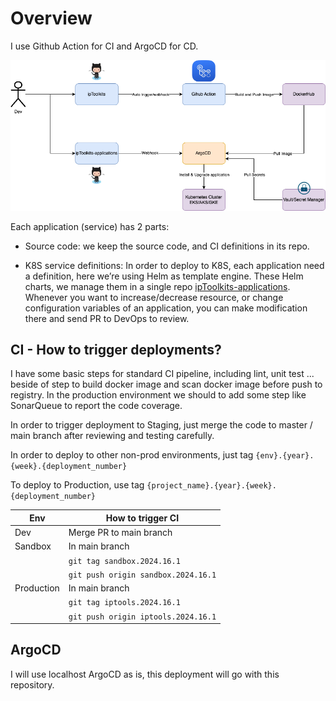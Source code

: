 # Overview

I use Github Action for CI and ArgoCD for CD.

<div align="center">

![alt text](images/cicd.png "GitOps")
</div>
Each application (service) has 2 parts:

- Source code: we keep the source code, and CI definitions in its repo.

- K8S service definitions: In order to deploy to K8S, each application need a definition, here we’re using Helm as template engine. These Helm charts, we manage them in a single repo [ipToolkits-applications](https://github.com/naviat/ipToolkits-applications). Whenever you want to increase/decrease resource, or change configuration variables of an application, you can make modification there and send PR to DevOps to review.

## CI - How to trigger deployments?

I have some basic steps for standard CI pipeline, including lint, unit test ... beside of step to build docker image and scan docker image before push to registry.
In the production environment we should to add some step like SonarQueue to report the code coverage.

In order to trigger deployment to Staging, just merge the code to master / main branch after reviewing and testing carefully.

In order to deploy to other non-prod environments, just tag `{env}.{year}.{week}.{deployment_number}`

To deploy to Production, use tag `{project_name}.{year}.{week}.{deployment_number}`

<div align="center">

| Env       | How to trigger CI                                |
|-----------|--------------------------------------------------|
| Dev       | Merge PR to main branch                          |
| Sandbox   | In main branch                                   |
|           | `git tag sandbox.2024.16.1`                      |
|           | `git push origin sandbox.2024.16.1`              |
| Production| In main branch                                   |
|           | `git tag iptools.2024.16.1`                      |
|           | `git push origin iptools.2024.16.1`              |
</div>

## ArgoCD

I will use localhost ArgoCD as is, this deployment will go with this repository.
